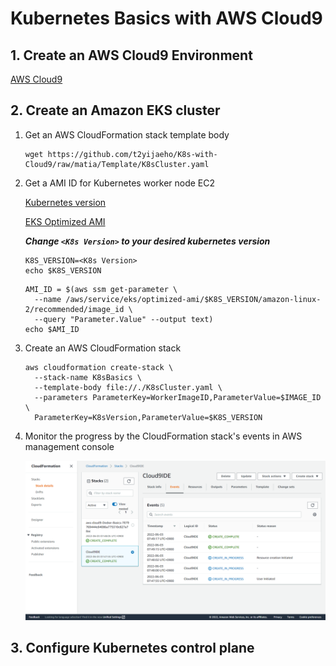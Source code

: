 # Kubernetes Basics with AWS Cloud9


## 1. Create an AWS Cloud9 Environment

   [AWS Cloud9](https://github.com/t2yijaeho/Docker-with-AWS-Cloud9)


## 2. Create an Amazon EKS cluster


1. Get an AWS CloudFormation stack template body

    ```console
    wget https://github.com/t2yijaeho/K8s-with-Cloud9/raw/matia/Template/K8sCluster.yaml
    ```

2. Get a AMI ID for Kubernetes worker node EC2

   [Kubernetes version](https://docs.aws.amazon.com/eks/latest/userguide/platform-versions.html)

   [EKS Optimized AMI](https://docs.aws.amazon.com/eks/latest/userguide/eks-optimized-ami.html)
   
   ***Change `<K8s Version>` to your desired kubernetes version***
   
    ```console
    K8S_VERSION=<K8s Version>
    echo $K8S_VERSION
    ```

    ```console
    AMI_ID = $(aws ssm get-parameter \
      --name /aws/service/eks/optimized-ami/$K8S_VERSION/amazon-linux-2/recommended/image_id \
      --query "Parameter.Value" --output text)
    echo $AMI_ID
    ```    

2. Create an AWS CloudFormation stack

    ```console
    aws cloudformation create-stack \
      --stack-name K8sBasics \
      --template-body file://./K8sCluster.yaml \
      --parameters ParameterKey=WorkerImageID,ParameterValue=$IMAGE_ID \
      ParameterKey=K8sVersion,ParameterValue=$K8S_VERSION
    ```

3. Monitor the progress by the CloudFormation stack's events in AWS management console

    <img src="https://github.com/t2yijaeho/Docker-with-AWS-Cloud9/blob/matia/images/CloudFormation%20Stack%20Creation%20Events.png?raw=true">
    

## 3. Configure Kubernetes control plane

